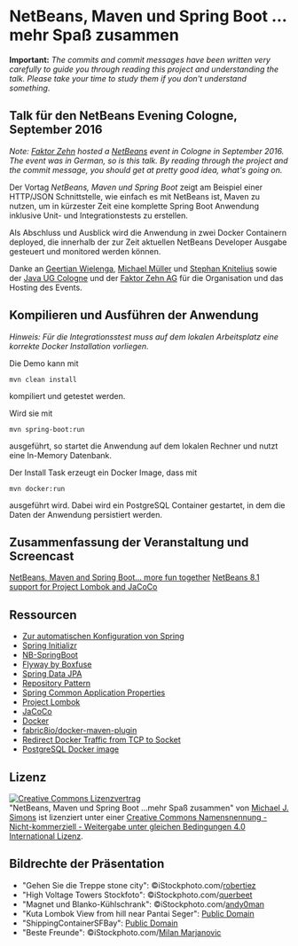 # NetBeans, Maven und Spring Boot …mehr Spaß zusammen

**Important:** _The commits and commit messages have been written very carefully to guide you through reading this project and understanding the talk. Please take your time to study them if you don't understand something_.

## Talk für den NetBeans Evening Cologne, September 2016

_Note: [Faktor Zehn](https://www.faktorzehn.de/de/ueber-faktor-zehn/veranstaltungen/veranstaltungen-detailseite/netbeans-evening-in-koeln.html?cHash=9e9355b5b02d89a2cfa4f0998ebe0547) hosted a [NetBeans](https://netbeans.org) event in Cologne in September 2016. The event was in German, so is this talk. By reading through the project and the commit message, you should get at pretty good idea, what's going on._

Der Vortag _NetBeans, Maven und Spring Boot_ zeigt am Beispiel einer HTTP/JSON Schnittstelle, wie einfach es mit NetBeans ist, Maven zu nutzen, um in kürzester Zeit eine komplette Spring Boot Anwendung inklusive Unit- und Integrationstests zu erstellen. 

Als Abschluss und Ausblick wird die Anwendung in zwei Docker Containern deployed, die innerhalb der zur Zeit aktuellen NetBeans Developer Ausgabe gesteuert und monitored werden können.

Danke an [Geertjan Wielenga](https://twitter.com/GeertjanW), [Michael Müller](https://twitter.com/muellermi) und [Stephan Knitelius](https://twitter.com/sknitelius) sowie der [Java UG Cologne](https://twitter.com/jugcologne) und der [Faktor Zehn AG](https://twitter.com/FaktorZehnAG) für die Organisation und das Hosting des Events.

## Kompilieren und Ausführen der Anwendung

_Hinweis: Für die Integrationsstest muss auf dem lokalen Arbeitsplatz eine korrekte Docker Installation vorliegen._

Die Demo kann mit 

```
mvn clean install

```

kompiliert und getestet werden.

Wird sie mit 

```
mvn spring-boot:run
```

ausgeführt, so startet die Anwendung auf dem lokalen Rechner und nutzt eine In-Memory Datenbank.

Der Install Task erzeugt ein Docker Image, dass mit 

```
mvn docker:run
```

ausgeführt wird. Dabei wird ein PostgreSQL Container gestartet, in dem die Daten der Anwendung persistiert werden.

## Zusammenfassung der Veranstaltung und Screencast

[NetBeans, Maven and Spring Boot… more fun together](http://info.michael-simons.eu/2016/09/10/netbeans-maven-and-spring-boot-more-fun-together/)
[NetBeans 8.1 support for Project Lombok and JaCoCo](https://youtu.be/zmMtmpavL4I)

## Ressourcen

* [Zur automatischen Konfiguration von Spring](https://github.com/michael-simons/springio2016)
* [Spring Initializr](http://start.spring.io)
* [NB-SpringBoot](https://github.com/AlexFalappa/nb-springboot)
* [Flyway by Boxfuse](https://flywaydb.org)
* [Spring Data JPA](http://projects.spring.io/spring-data-jpa/)
* [Repository Pattern](http://martinfowler.com/eaaCatalog/repository.html)
* [Spring Common Application Properties](http://docs.spring.io/spring-boot/docs/current/reference/html/common-application-properties.html)
* [Project Lombok](http://www.eclemma.org/jacoco/)
* [JaCoCo](http://www.eclemma.org/jacoco/)
* [Docker](https://www.docker.com)
* [fabric8io/docker-maven-plugin](https://github.com/fabric8io/docker-maven-plugin)
* [Redirect Docker Traffic from TCP to Socket](https://gist.github.com/michael-simons/4bb090aa77802f1732c2d5200f9880a4)
* [PostgreSQL Docker image](https://hub.docker.com/_/postgres/)

## Lizenz

<a rel="license" href="http://creativecommons.org/licenses/by-nc-sa/4.0/"><img alt="Creative Commons Lizenzvertrag" style="border-width:0" src="https://i.creativecommons.org/l/by-nc-sa/4.0/88x31.png" /></a><br /><span xmlns:dct="http://purl.org/dc/terms/" property="dct:title">"NetBeans, Maven und Spring Boot …mehr Spaß zusammen"</span> von <a xmlns:cc="http://creativecommons.org/ns#" href="https://github.com/michael-simons/springio2016" property="cc:attributionName" rel="cc:attributionURL">Michael J. Simons</a> ist lizenziert unter einer <a rel="license" href="http://creativecommons.org/licenses/by-nc-sa/4.0/">Creative Commons Namensnennung - Nicht-kommerziell - Weitergabe unter gleichen Bedingungen 4.0 International Lizenz</a>.

## Bildrechte der Präsentation

* "Gehen Sie die Treppe stone city": ©iStockphoto.com/[robertiez](http://www.istockphoto.com/de/portfolio/robertiez)
* "High Voltage Towers Stockfoto": ©iStockphoto.com/[querbeet](http://www.istockphoto.com/de/portfolio/querbeet)
* "Magnet und Blanko-Kühlschrank": ©iStockphoto.com/[andy0man](http://www.istockphoto.com/de/portfolio/andy0man)
* "Kuta Lombok View from hill near Pantai Seger": [Public Domain](https://commons.wikimedia.org/wiki/File:Kuta_Lombok_View_from_hill_near_Pantai_Seger.JPG)
* "ShippingContainerSFBay": [Public Domain](https://commons.wikimedia.org/wiki/File:ShippingContainerSFBay.jpg)
* "Beste Freunde": ©iStockphoto.com/[Milan Marjanovic](http://www.istockphoto.com/de/portfolio/supersizer)